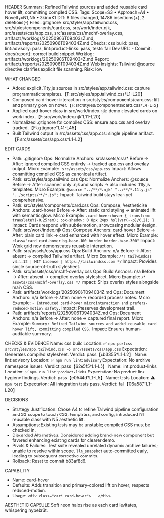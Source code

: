 HEADER
Summary: Refined Tailwind sources and added reusable card hover lift, committing compiled CSS.
Tags: Scope=S3 • Approach=A4 • Novelty=N1,N5 • Skin=K1
Diff: 8 files changed, 14786 insertions(+), 2 deletions(-)
Files: .gitignore, src/styles/app.tailwind.css, src/styles/components/card.css, src/work/index.njk, src/assets/css/app.css, src/assets/css/mschf-overlay.css, artifacts/worklogs/20250906T094034Z.md, artifacts/reports/20250906T094034Z.md
Checks: css build: pass, lint:advisory: pass, lint:product-links: pass, tests: fail
Dev URL: -
Commit: docs(report): correct build snippet
Worklog: artifacts/worklogs/20250906T094034Z.md
Report: artifacts/reports/20250906T094034Z.md
Web Insights: Tailwind @source directive clarifies explicit file scanning.
Risk: low

WHAT CHANGED
- Added explicit .11ty.js sources in src/styles/app.tailwind.css: capture programmatic templates.【F:src/styles/app.tailwind.css†L1-L20】
- Composed card-hover interaction in src/styles/components/card.css: lift and primary glow on hover.【F:src/styles/components/card.css†L4-L15】
- Applied card-hover class in src/work/index.njk: demo elevated cards on work index.【F:src/work/index.njk†L11-L20】
- Normalized .gitignore for compiled CSS: ensure app.css and overlay tracked.【F:.gitignore†L41-L45】
- Built Tailwind output in src/assets/css/app.css: single pipeline artifact.【F:src/assets/css/app.css†L1-L2】

EDIT CARDS
- Path: .gitignore
  Ops: Normalize
  Anchors: src/assets/css/*
  Before → After: ignored compiled CSS entirely → tracked app.css and overlay output.
  Micro Example: `!src/assets/css/app.css`
  Impact: Allows committing compiled CSS as canonical artifact.
- Path: src/styles/app.tailwind.css
  Ops: Normalize
  Anchors: @source
  Before → After: scanned only .njk and scripts → also includes .11ty.js templates.
  Micro Example: `@source "../**/*.njk" "../**/*.11ty.js" "../scripts/**/*.js";`
  Impact: Tailwind build stays lean yet comprehensive.
- Path: src/styles/components/card.css
  Ops: Compose, Aestheticize
  Anchors: .card-hover
  Before → After: static card styling → animated lift with semantic glow.
  Micro Example: `.card-hover:hover { transform: translateY(-0.25rem); box-shadow: 0 8px 24px hsl(var(--p)/0.2); }`
  Impact: Cards respond with subtle motion, showcasing modular design.
- Path: src/work/index.njk
  Ops: Compose
  Anchors: card-hover
  Before → After: plain card link → card enhanced with hover effect.
  Micro Example: `class="card card-hover bg-base-100 border border-base-300"`
  Impact: Work grid now demonstrates reusable interaction.
- Path: src/assets/css/app.css
  Ops: Build
  Anchors: n/a
  Before → After: absent → compiled Tailwind artifact.
  Micro Example: `/*! tailwindcss v4.1.12 | MIT License | https://tailwindcss.com */`
  Impact: Provides single source-of-truth stylesheet.
- Path: src/assets/css/mschf-overlay.css
  Ops: Build
  Anchors: n/a
  Before → After: absent → compiled overlay stylesheet.
  Micro Example: `/* assets/css/mschf-overlay.css */`
  Impact: Ships overlay styles alongside main CSS.
- Path: artifacts/worklogs/20250906T094034Z.md
  Ops: Document
  Anchors: n/a
  Before → After: none → recorded process notes.
  Micro Example: `- Introduced card-hover microinteraction and prefers-reduced-motion safety.`
  Impact: Preserves development trail.
- Path: artifacts/reports/20250906T094034Z.md
  Ops: Document
  Anchors: n/a
  Before → After: none → captured final report.
  Micro Example: `Summary: Refined Tailwind sources and added reusable card hover lift, committing compiled CSS.`
  Impact: Ensures human-auditable summary.

CHECKS & EVIDENCE
Name: css build
  Location: ✅ `npx postcss src/styles/app.tailwind.css -o src/assets/css/app.css`
  Expectation: Generates compiled stylesheet.
  Verdict: pass【cb3355†L1-L2】
Name: lint:advisory
  Location: ✅ `npm run lint:advisory`
  Expectation: No archive namespace issues.
  Verdict: pass【62e5f5†L1-L5】
Name: lint:product-links
  Location: ✅ `npm run lint:product-links`
  Expectation: No product link hygiene findings.
  Verdict: pass【e0544d†L1-L5】
Name: tests
  Location: ⚠️ `npm test`
  Expectation: All integration tests pass.
  Verdict: fail【06a587†L1-L20】

DECISIONS
- Strategy Justification: Chose A4 to refine Tailwind pipeline configuration and S3 scope to touch CSS, templates, and config; introduced N1 reusable class with N5 aesthetic lift.
- Assumptions: Existing tests may be unstable; compiled CSS must be checked in.
- Discarded Alternatives: Considered adding brand-new component but favored enhancing existing cards for clearer demo.
- Pivots & Failures: Test suite revealed unrelated dynamic archive failures; unable to resolve within scope. `llm_snapshot` auto-committed early, leading to subsequent corrective commits.
- Rollback: Reset to commit b83af8d6.

CAPABILITY
- Name: card-hover
- Defaults: Adds transition and primary-colored lift on hover; respects reduced-motion.
- Usage: `<div class="card card-hover">...</div>`

AESTHETIC CAPSULE
Soft neon halos rise as each card levitates, whispering hypebrüt.
